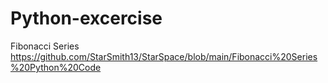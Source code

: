 # Python-excercise
Fibonacci Series
https://github.com/StarSmith13/StarSpace/blob/main/Fibonacci%20Series%20Python%20Code
